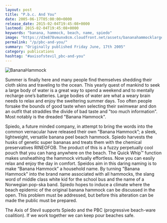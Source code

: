 ```yaml
---
layout: post
title: "P.b.c. And You"
date: 2005-06-17T05:00:00+0000
release_date: 2015-02-04T19:45:08+0000
lastmod: 2015-02-04T19:45:08+0000
keywords: "banana, hammock, beach, name, spiedo"
image: "https://d3e878vmunx8cm.cloudfront.net/assets/bananahammocklarge.gif"
permalink: "/p/pbc-and-you/"
summary: "Originally published Friday June, 17th 2005"
category: publications
hashtag: "#axisofstevil_pbc-and-you"
---
```


[id_1]: https://d3e878vmunx8cm.cloudfront.net/assets/bananahammocklarge.gif "BananaHammock"
![BananaHammock][id_1]

Summer is finally here and many people find themselves shedding their cloth skins and traveling to the ocean. This yearly quest of mankind to seek a large body of water is a great way to spend a weekend and to mentally recharge one’s batteries. Large bodies of water are what a weary brain needs to relax and enjoy the sweltering summer days. Too often people forsake the bounds of good taste when selecting their swimwear and don an outfit that straddles the divide of bad taste and "too much information". Most notably is the dreaded "Banana Hammock".

Spiedo, a future minded company, in attempt to bring the words into the common vernacular have released their own "Banana Hammock”; a sleek, lightweight, versatile banana peel beach hammock. Spiedo harvests the husks of genetic super bananas and treats them with the chemical preservatives RINEOFOB. The product of this is a fuzzy perpetually cool pouch that you can hang anywhere on the beach. The Quick Whip™ function makes unsheathing the hammock virtually effortless. Now you can easily relax and enjoy the day in comfort. Speidos aim in this daring naming is to make “Banana Hammock” a household name. By turning "Banana Hammock" into the brand name associated with all hammocks, the slang word of middle class white kid for the school bus and the name of a Norwegian pop-ska band. Spiedo hopes to induce a climate where the beach epidemic of the original banana hammock can be discussed in the open. This problem must be addressed, but before this alteration can be made the public must be prepared.

The Axis of Stevil supports Spiedo and the PBC (progressive beach-ware coalition). If we work together we can keep pour beaches safe.
